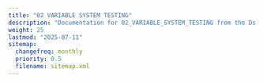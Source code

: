 ```yaml
---
title: "02 VARIABLE SYSTEM TESTING"
description: "Documentation for 02_VARIABLE_SYSTEM_TESTING from the Ds ex repository."
weight: 25
lastmod: "2025-07-11"
sitemap:
  changefreq: monthly
  priority: 0.5
  filename: sitemap.xml
---
```


